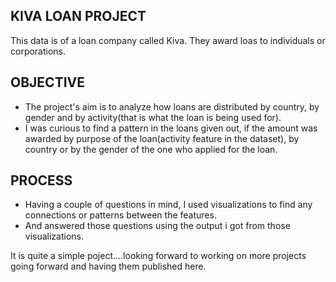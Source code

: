 ## KIVA LOAN PROJECT
This data is of a loan company called Kiva. They award loas to individuals or corporations.

## OBJECTIVE
- The project's aim is to analyze how loans are distributed by country, by gender and by activity(that is what the loan is being used for).
- I was curious to find a pattern in the loans given out, if the amount was awarded by purpose of the loan(activity feature in the dataset), by country or by the gender of the one who applied for the loan.

## PROCESS
- Having a couple of questions in mind, I used visualizations to find any connections or patterns between the features.
- And answered those questions using the output i got from those visualizations.

It is quite a simple poject....looking forward to working on more projects going forward and having them published here.
